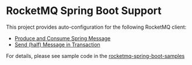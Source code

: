 # RocketMQ Spring Boot Support
This project provides auto-configuration for the following RocketMQ client:

- [Produce and Consume Spring Message](../rocketmq-spring-boot-starter)
- [Send (half) Message in Transaction](../rocketmq-spring-boot-starter)

For details, please see sample code in the [rocketmq-spring-boot-samples](../rocketmq-spring-boot-samples)